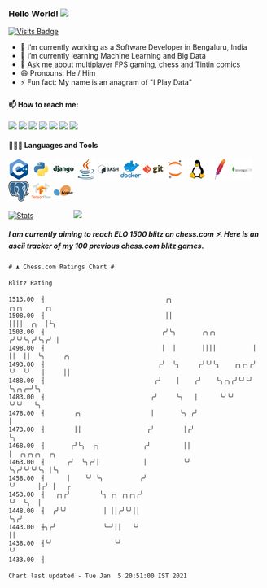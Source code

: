   ### Hello World!  <img src="https://github.com/sciencepal/sciencepal/blob/master/assets/Hi.gif" width="29px">
  [![Visits Badge](https://badges.pufler.dev/visits/sciencepal/sciencepal)](https://badges.pufler.dev/visits/sciencepal/sciencepal)
  
  - 🔭 I’m currently working as a Software Developer in Bengaluru, India
  - 🌱 I’m currently learning Machine Learning and Big Data
  - 💬 Ask me about multiplayer FPS gaming, chess and Tintin comics
  - 😄 Pronouns: He / Him
  - ⚡ Fun fact: My name is an anagram of "I Play Data"
  
  #### 📫 How to reach me:   
  [<img src="https://upload.wikimedia.org/wikipedia/commons/8/83/Steam_icon_logo.svg" width="3.5%"/>](https://steamcommunity.com/id/mongocds/)
  [<img src="https://github.com/sciencepal/sciencepal/blob/master/assets/discord-round.svg" width="3.5%"/>](https://discord.gg/MnUUbHe)
  [<img src="https://img.icons8.com/color/48/000000/twitter.png" width="3.5%"/>](https://twitter.com/sciencepal)
  [<img src="https://img.icons8.com/color/48/000000/linkedin.png" width="3.5%"/>](https://www.linkedin.com/in/adityapal1/)
  [<img src="https://img.icons8.com/fluent/48/000000/facebook-new.png" width="3.5%"/>](https://www.facebook.com/sciencepal/)
  [<img src="https://img.icons8.com/fluent/48/000000/instagram-new.png" width="3.5%"/>](https://www.instagram.com/aditya_sciencepal/)
  <a href="mailto:aditya.pal.science@gmail.com"> <img src="https://img.icons8.com/fluent/48/000000/gmail.png" width="3.5%"/> </a>
  
  #### 👨🏻‍💻 Languages and Tools <br />
  <code><img height="40" src="https://raw.githubusercontent.com/github/explore/80688e429a7d4ef2fca1e82350fe8e3517d3494d/topics/cpp/cpp.png"></code>
  <code><img height="40" src="https://raw.githubusercontent.com/github/explore/80688e429a7d4ef2fca1e82350fe8e3517d3494d/topics/python/python.png"></code>
  <code><img height="40" src="https://raw.githubusercontent.com/github/explore/80688e429a7d4ef2fca1e82350fe8e3517d3494d/topics/django/django.png"></code>
  <code><img height="40" src="https://raw.githubusercontent.com/github/explore/80688e429a7d4ef2fca1e82350fe8e3517d3494d/topics/java/java.png"></code>
  <code><img height="40" src="https://raw.githubusercontent.com/github/explore/80688e429a7d4ef2fca1e82350fe8e3517d3494d/topics/bash/bash.png"></code>
  <code><img height="40" src="https://raw.githubusercontent.com/github/explore/80688e429a7d4ef2fca1e82350fe8e3517d3494d/topics/docker/docker.png"></code>
  <code><img height="40" src="https://raw.githubusercontent.com/github/explore/80688e429a7d4ef2fca1e82350fe8e3517d3494d/topics/git/git.png"></code>
  <code><img height="40" src="https://raw.githubusercontent.com/github/explore/80688e429a7d4ef2fca1e82350fe8e3517d3494d/topics/jupyter-notebook/jupyter-notebook.png"></code>
  <code><img height="40" src="https://raw.githubusercontent.com/github/explore/80688e429a7d4ef2fca1e82350fe8e3517d3494d/topics/linux/linux.png"></code>
  <code><img height="40" src="https://raw.githubusercontent.com/github/explore/80688e429a7d4ef2fca1e82350fe8e3517d3494d/topics/maven/maven.png"></code>
  <code><img height="40" src="https://raw.githubusercontent.com/github/explore/80688e429a7d4ef2fca1e82350fe8e3517d3494d/topics/mongodb/mongodb.png"></code>
  <code><img height="40" src="https://raw.githubusercontent.com/github/explore/80688e429a7d4ef2fca1e82350fe8e3517d3494d/topics/postgresql/postgresql.png"></code>
  <code><img height="40" src="https://raw.githubusercontent.com/github/explore/80688e429a7d4ef2fca1e82350fe8e3517d3494d/topics/tensorflow/tensorflow.png"></code>
  <code><img height="40" src="https://raw.githubusercontent.com/github/explore/80688e429a7d4ef2fca1e82350fe8e3517d3494d/topics/scikit-learn/scikit-learn.png"></code>
  
  [![Stats](https://github-readme-stats.vercel.app/api?username=sciencepal&show_icons=true&theme=radical)](https://github-readme-stats.vercel.app/api?username=sciencepal&show_icons=true&theme=radical)&nbsp; &nbsp; &nbsp; &nbsp; &nbsp; &nbsp; &nbsp; &nbsp; &nbsp; &nbsp; <img src="https://github.com/sciencepal/sciencepal/blob/master/assets/saved.gif" width="195">
  
  ##### I am currently aiming to reach ELO 1500 blitz on chess.com ⚡. Here is an ascii tracker of my 100 previous chess.com blitz games.

  ```
  # ♟︎ Chess.com Ratings Chart #
  
  Blitz Rating

 1513.00  ┤                                 ╭╮                       ╭╮╭╮      ╭╮
 1508.00  ┤                                 ││                       ││││  ╭╮  │╰╮
 1503.00  ┤                                ╭╯╰╮       ╭╮╭╮          ╭╯╰╯╰╮╭╯╰╮╭╯ │
 1498.00  ┤                                │  │       ││││          │    ││  ││  ╰╮     ╭╮
 1493.00  ┤                               ╭╯  ╰╮     ╭╯╰╯╰╮    ╭╮╭╮╭╯    ╰╯  ╰╯   │     ││
 1488.00  ┤                              ╭╯    │    ╭╯    ╰╮╭╮╭╯╰╯╰╯              ╰╮╭╮╭─╯╰╮
 1483.00  ┤                             ╭╯     ╰╮   │      ╰╯╰╯                    ╰╯╰╯   ╰╮
 1478.00  ┤        ╭╮                   │       ╰╮ ╭╯                                      │
 1473.00  ┤        ││                  ╭╯        │╭╯                                       ╰╮
 1468.00  ┤       ╭╯╰╮  ╭╮            ╭╯         ││                                         │  ╭╮╭╮╭╮  ╭╮
 1463.00  ┤      ╭╯  ╰╮╭╯│            │          ╰╯                                         ╰╮╭╯╰╯╰╯╰╮ │╰╮
 1458.00  ┤      │    ╰╯ ╰╮          ╭╯                                                      ╰╯      │╭╯ │   ╭
 1453.00  ┤   ╭╮╭╯        ╰╮ ╭╮ ╭╮╭╮╭╯                                                               ╰╯  ╰╮  │
 1448.00  ┤  ╭╯╰╯          │ ││╭╯╰╯││                                                                     ╰╮╭╯
 1443.00  ┼╮╭╯             ╰─╯││   ╰╯                                                                      ││
 1438.00  ┤╰╯                 ╰╯                                                                           ╰╯
 1433.00  ┤

Chart last updated - Tue Jan  5 20:51:00 IST 2021  
  ```
  
